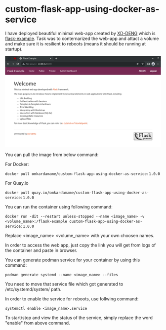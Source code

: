# custom-flask-app-using-docker-as-service

I have deployed beautiful minimal web-app created by [XD-DENG](https://github.com/XD-DENG) which is [flask-example](https://github.com/XD-DENG/flask-example).
Task was to conternarized the web-app and attact a volume and make sure it is resilient to reboots (means it should be running at startup).

![custom-flask-app-using-docker-as-service](https://github.com/omkardamame/custom-flask-app-using-docker-as-service/raw/master/custom-flask-app-using-docker-as-service.png)

You can pull the image from below command:

For Docker:
```
docker pull omkardamame/custom-flask-app-using-docker-as-service:1.0.0
```

For Quay.io
```
docker pull quay.io/omkardamame/custom-flask-app-using-docker-as-service:1.0.0
```

You can run the container using following command:
```
docker run -dit --restart unless-stopped --name <image_name> -v <volume_name>:/flask-example custom-flask-app-using-docker-as-service:1.0.0
```

Replace <image_name> <volume_name> with your own choosen names.

In order to access the web app, just copy the link you will get from logs of the container and paste in browser.

You can generate podman service for your container by using this command:
```
podman generate systemd --name <image_name> --files
```

You need to move that service file which got generated to /etc/systemd/system/ path.

In order to enable the service for reboots, use follwing command:
```
systemctl enable <image_name>.service
```

To start/stop and view the status of the service, simply replace the word "enable" from above command.
